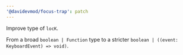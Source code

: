 ```yaml
---
'@davidevmod/focus-trap': patch
---
```


Improve type of `locK`.

From a broad `boolean | Function` type to a stricter `boolean | ((event: KeyboardEvent) => void)`.
